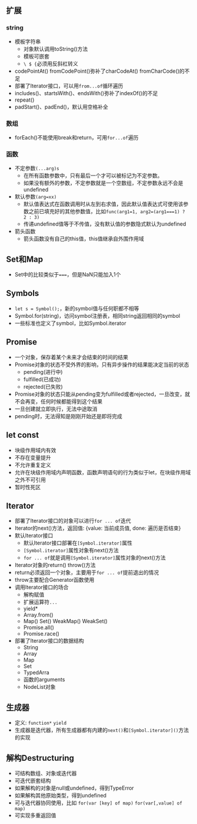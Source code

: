 ## 扩展
### string
- 模板字符串
	- 对象默认调用toString()方法
	- 模板可嵌套
	- `\ $ {`必须用反斜杠转义
- codePointAt() fromCodePoint()弥补了charCodeAt() fromCharCode()的不足
- 部署了Iterator接口，可以用`from...of`循环遍历
- includes()、startsWith()、endsWith()弥补了indexOf()的不足
- repeat()
- padStart()、padEnd()，默认用空格补全
### 数组
- forEach()不能使用break和return，可用`for...of`遍历
### 函数
- 不定参数`(...arg)s`
	- 在所有函数参数中，只有最后一个才可以被标记为不定参数。
	- 如果没有额外的参数，不定参数就是一个空数组，不定参数永远不会是undefined
- 默认参数`(arg=xx)`
	- 默认值表达式在函数调用时从左到右求值，因此默认值表达式可使用该参数之前已填充好的其他参数值，比如`func(arg1=1, arg2=(arg1===1) ?  2 : 3)`
	- 传递undefined值等于不传值，没有默认值的参数隐式默认为undefined
- 箭头函数
	- 箭头函数没有自己的this值，this值继承自外围作用域
	
## Set和Map
- Set中的比较类似于`===`，但是NaN只能加入1个
	
## Symbols
- `let s = Symbol();`，新的symbol值与任何职都不相等
- Symbol.for(string)，访问symbol注册表，相同string返回相同的symbol
- 一些标准也定义了symbol，比如Symbol.iterator

## Promise
- 一个对象，保存着某个未来才会结束的时间的结果
- Promise对象的状态不受外界的影响，只有异步操作的结果能决定当前的状态
	- pending(进行中)
	- fulfilled(已成功)
	- rejected(已失败)
- Promise对象的状态只能从pending变为fulfilled或者rejected，一旦改变，就不会再变，任何时候都能得到这个结果
- 一旦创建就立即执行，无法中途取消
- pending时，无法得知是刚刚开始还是即将完成

## let const
- 块级作用域内有效
- 不存在变量提升
- 不允许重复定义
- 允许在块级作用域内声明函数，函数声明语句的行为类似于let，在块级作用域之外不可引用
- 暂时性死区

## Iterator
- 部署了Iterator接口的对象可以进行`for ... of`迭代
- Iterator的next()方法，返回值: {value: 当前成员值, done: 遍历是否结束}
- 默认Iterator接口
	- 默认Iterator接口部署在`[Symbol.iterator]`属性
	- `[Symbol.iterator]`属性对象有next()方法
	- `for ... of`就是调用`[Symbol.iterator]`属性对象的next()方法
- Iterator对象的return() throw()方法
- return必须返回一个对象，主要用于`for ... of`提前退出的情况
- throw主要配合Generator函数使用
- 调用Iterator接口的场合
	- 解构赋值
	- 扩展运算符`...`
	- yield*
	- Array.from()
	- Map() Set() WeakMap() WeakSet()
	- Promise.all()
	- Promise.race()
- 部署了Iterator接口的数据结构
	- String
	- Array
	- Map
	- Set
	- TypedArra
	- 函数的arguments
	- NodeList对象

## 生成器
- 定义: `function*` `yield`
- 生成器是迭代器，所有生成器都有内建的`next()`和`[Symbol.iterator]()`方法的实现

## 解构Destructuring
- 可结构数组、对象或迭代器
- 可迭代嵌套结构
- 如果解构的对象是null或undefined，得到TypeError
- 如果解构其他原始类型，得到undefined
- 可与迭代器协同使用，比如 `for(var [key] of map)` `for(var[,value] of map)`
- 可实现多重返回值

